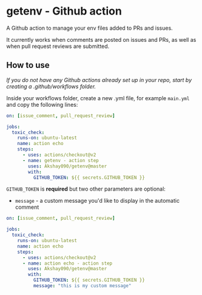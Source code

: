 # getenv - Github action

A Github action to manage your env files added to PRs and issues.

It currently works when comments are posted on issues and PRs, as well as when pull request reviews are submitted.

## How to use

_If you do not have any Github actions already set up in your repo, start by creating a .github/workflows folder._

Inside your workflows folder, create a new .yml file, for example `main.yml` and copy the following lines:

```yml
on: [issue_comment, pull_request_review]

jobs:
  toxic_check:
    runs-on: ubuntu-latest
    name: action echo
    steps:
      - uses: actions/checkout@v2
      - name: getenv - action step
        uses: Akshay090/getenv@master
        with:
          GITHUB_TOKEN: ${{ secrets.GITHUB_TOKEN }}
```

`GITHUB_TOKEN` is **required** but two other parameters are optional:

- `message` - a custom message you'd like to display in the automatic comment

```yml
on: [issue_comment, pull_request_review]

jobs:
  toxic_check:
    runs-on: ubuntu-latest
    name: action echo
    steps:
      - uses: actions/checkout@v2
      - name: action echo - action step
        uses: Akshay090/getenv@master
        with:
          GITHUB_TOKEN: ${{ secrets.GITHUB_TOKEN }}
          message: "this is my custom message"
```

